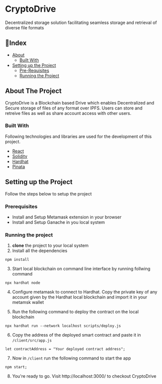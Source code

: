 
# CryptoDrive

  Decentralized storage solution facilitating seamless storage and retrieval of diverse file formats
 
## 📄Index

- [About](#about-the-project)
  - [Built With](#built-with)
- [Setting up the Project](#setting-up-the-project)
  - [Pre-Requisites](#prerequisites)
  - [Running the Project](#running-the-project)


 ## About The Project

CryptoDrive is a Blockchain based Drive which enables Decentralized and Secure storage of files of any format over IPFS. Users can
store and retreive files as well as share account access with other users.

### Built With

Following technologies and libraries are used for the development of this project.

- [React](https://reactjs.org/)
- [Solidity](https://soliditylang.org/)
- [Hardhat](https://hardhat.org/)
- [Pinata](https://www.pinata.cloud/)

## Setting up the Project

Follow the steps below to setup the project

### Prerequisites

- Install and Setup Metamask extension in your browser
- Install and Setup Ganache in you local system 

### Running the project


1.  **clone** the project to your local system
2.  Install all the dependencies 

```
npm install
```

3. Start local blockchain on command line interface by running follwing command 
```
npx hardhat node
```
4. Configure metamask to connect to Hardhat. Copy the private key of any account given by the Hardhat local blockchain and import it
    in your metamsk wallet

5. Run the following command to deploy the contract on the local blockchain 

```
npx hardhat run --network localhost scripts/deploy.js
```
6. Copy the address of the deployed smart contract and paste it in `/client/src/app.js`
```
let contractAddress = "Your deployed contract address";
```
7. Now in `/client` run the following command to start the app
```
npm start;
```
8. You're ready to go. Visit http://localhost:3000/ to checkout CryptoDrive








 

 
